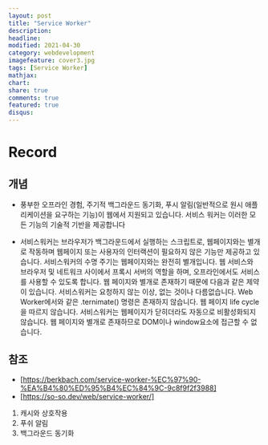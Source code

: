```yaml
---
layout: post
title: "Service Worker"
description: 
headline: 
modified: 2021-04-30
category: webdevelopment
imagefeature: cover3.jpg
tags: [Service Worker]
mathjax: 
chart: 
share: true
comments: true
featured: true
disqus:
---
```


# Record
## 개념
- 풍부한 오프라인 경험, 주기적 백그라운드 동기화, 푸시 알림(일반적으로
원시 애플리케이션을 요구하는 기능)이 웹에서 지원되고 있습니다.
서비스 워커는 이러한 모든 기능의 기술적 기반을 제공합니다


- 서비스워커는 브라우저가 백그라운드에서 실행하는 스크립트로, 웹페이지와는 별개로 작동하며 웹페이지 또는 사용자의 인터랙션이 필요하지 않은 기능만 제공하고 있습니다.
서비스워커의 수명 주기는 웹페이지와는 완전히 별개입니다. 웹 서비스와 브라우저 및 네트워크 사이에서 프록시 서버의 역할을 하며, 오프라인에서도 서비스를 사용할 수 있도록 합니다.
웹 페이지와 별개로 존재하기 때문에 다음과 같은 제약이 있습니다.
서비스워커는 요청하지 않는 이상, 없는 것이나 다름없습니다. Web Worker에서와 같은 .ternimate() 명령은 존재하지 않습니다.
웹 페이지 life cycle을 따르지 않습니다. 서비스워커는 웹페이지가 닫히더라도 자동으로 비활성화되지 않습니다.
웹 페이지와 별개로 존재하므로 DOM이나 window요소에 접근할 수 없습니다.


## 참조
- [https://berkbach.com/service-worker-%EC%97%90-%EA%B4%80%ED%95%B4%EC%84%9C-9c8f9f2f3988]
- [https://so-so.dev/web/service-worker/]


1. 캐시와 상호작용
2. 푸쉬 알림
3. 백그라운드 동기화

